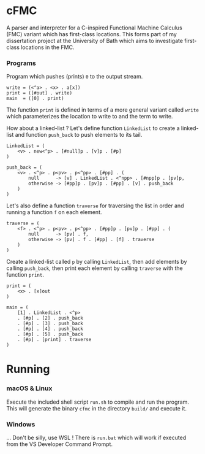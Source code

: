 # cFMC

A parser and interpreter for a C-inspired Functional Machine Calculus (FMC) variant which has first-class locations. This forms part of my dissertation project at the University of Bath which aims to investigate first-class locations in the FMC.


### Programs

Program which pushes (prints) `0` to the output stream. 

```
write = (<^a> . <x> . a[x])
print = ([#out] . write)
main  = ([0] . print)
```

The function `print` is defined in terms of a more general variant called `write` which parameterizes the location to write to and the term to write.

How about a linked-list ? Let's define function `LinkedList` to create a linked-list and function `push_back` to push elements to its tail.

```
LinkedList = (
	<v> . new<^p> . [#null]p . [v]p . [#p]
)

push_back = (
	<v> . <^p> . p<pv> . p<^pp> . [#pp] . (
		null      -> [v] . LinkedList . <^npp> . [#npp]p . [pv]p,
		otherwise -> [#pp]p . [pv]p . [#pp] . [v] . push_back
	)
)
```

Let's also define a function `traverse` for traversing the list in order and running a function `f` on each element.

```
traverse = (
    <f> . <^p> . p<pv> . p<^pp> . [#pp]p . [pv]p . [#pp] . (
        null      -> [pv] . f,
        otherwise -> [pv] . f . [#pp] . [f] . traverse
    )
)
```

Create a linked-list called `p` by calling `LinkedList`, then add elements by calling `push_back`, then print each element by calling `traverse` with the function `print`.

```
print = (
    <x> . [x]out
)

main = (
    [1] . LinkedList . <^p>
    . [#p] . [2] . push_back
    . [#p] . [3] . push_back
    . [#p] . [4] . push_back
    . [#p] . [5] . push_back
    . [#p] . [print] . traverse
)
```

# Running

### macOS & Linux

Execute the included shell script `run.sh` to compile and run the program. This will generate the binary `cfmc` in the directory `build/` and execute it.

### Windows

... Don't be silly, use WSL ! There is `run.bat` which will work if executed from the VS Developer Command Prompt.
